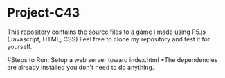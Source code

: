 # Project-C43
This repository contains the source files to a game I made using P5.js (Javascript, HTML, CSS)
Feel free to clone my repository and test it for yourself.

#Steps to Run:
Setup a web server toward index.html
*The dependencies are already installed you don't need to do anything.
